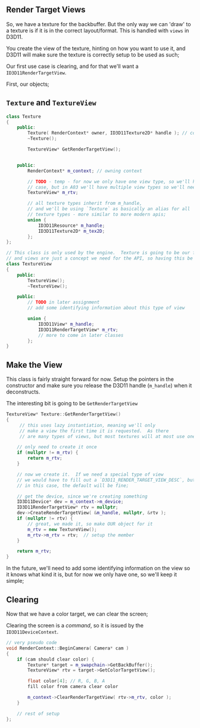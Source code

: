 ## Render Target Views
So, we have a texture for the backbuffer.  But the only way we can 'draw' to a texture is if it is in the correct layout/format.  This is handled with `views` in D3D11.  

You create the view of the texture, hinting on how you want to use it, and D3D11 will make sure the texture is correctly setup to be used as such; 

Our first use case is clearing, and for that we'll want a `ID3D11RenderTargetView`. 

First, our objects;

## `Texture` and `TextureView`

```cpp
class Texture
{
    public:
        Texture( RenderContext* owner, ID3D11Texture2D* handle ); // constructor we need for swapchain
        ~Texture(); 

        TextureView* GetRenderTargetView(); 


    public:
        RenderContext* m_context; // owning context

        // TODO - temp - for now we only have one view type, so we'll hard code to that
        // case, but in A03 we'll have multiple view types so we'll need to revisit this
        TextureView* m_rtv; 

        // all texture types inherit from m_handle, 
        // and we'll be using `Texture` as basically an alias for all
        // texture types - more similar to more modern apis; 
        union {
            ID3D11Resource* m_handle; 
            ID3D11Texture2D* m_tex2D; 
        }; 
}; 
```

```cpp
// This class is only used by the engine.  Texture is going to be our front-facing interface,
// and views are just a concept we need for the API, so having this be a little ugly doesn't matter.
class TextureView
{
    public:
        TextureView();
        ~TextureView(); 

    public:
        // TODO in later assignment
        // add some identifying information about this type of view

        union {
            ID3D11View* m_handle; 
            ID3D11RenderTargetView* m_rtv; 
            // more to come in later classes
        }; 
}
```

## Make the View
This class is fairly straight forward for now.  Setup the pointers
in the constructor and make sure you release the D3D11 handle (`m_handle`) when
it deconstructs.

The interesting bit is going to be `GetRenderTargetView`

```cpp
TextureView* Texture::GetRenderTargetView() 
{
     // this uses lazy instantiation, meaning we'll only
     // make a view the first time it is requested.  As there
     // are many types of views, but most textures will at most use one or two.

    // only need to create it once
    if (nullptr != m_rtv) {
        return m_rtv; 
    }

    // now we create it.  If we need a special type of view
    // we would have to fill out a `D3D11_RENDER_TARGET_VIEW_DESC`, but 
    // in this case, the default will be fine; 

    // get the device, since we're creating something
    ID3D11Device* dev = m_context->m_device; 
    ID3D11RenderTargetView* rtv = nullptr; 
    dev->CreateRenderTargetView( &m_handle, nullptr, &rtv ); 
    if (nullptr != rtv) {
        // great, we made it, so make OUR object for it
        m_rtv = new TextureView();
        m_rtv->m_rtv = rtv;  // setup the member
    }

    return m_rtv; 
}
```

In the future, we'll need to add some identifying information on the view so it knows
what kind it is, but for now we only have one, so we'll keep it simple; 

## Clearing
Now that we have a color target, we can clear the screen;  

Clearing the screen is a *command*, so it is issued by the `ID3D11DeviceContext`.

```cpp
// very pseudo code
void RenderContext::BeginCamera( Camera* cam )
{
    if (cam should clear color) {
        Texture* target = m_swapchain->GetBackBuffer(); 
        TextureView* rtv = target->GetColorTargetView(); 

        float color[4]; // R, G, B, A
        fill color from camera clear color

        m_context->ClearRenderTargetView( rtv->m_rtv, color ); 
    }

    // rest of setup
};
```